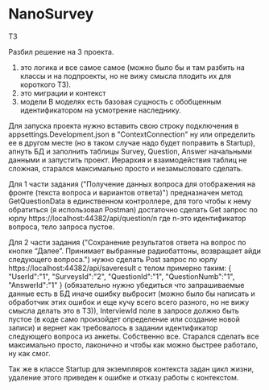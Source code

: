 # NanoSurvey
ТЗ

Разбил решение на 3 проекта.
1. это логика и все самое самое (можно было бы и там разбить на классы и на подпроекты, но не вижу смысла плодить их для короткого ТЗ).
2. это миграции и контекст
3. модели
В моделях есть базовая сущность с обобщенным идентификатором на усмотрение наследнику.

Для запуска проекта нужно вставить свою строку подключения в appsettings.Development.json в "ContextConnection" ну или определить ее в другом месте (но в таком случае надо будет поправить в Startup), апнуть БД и заполнить таблицы Survey, Question, Answer начальными данными и запустить проект.
Иерархия и взаимодействия таблиц не сложная, старался максимально просто и незамысловато сделать.

Для 1 части задания ("Получение данных вопроса для отображения на фронте (текста вопроса и вариантов ответа)") предназначен метод GetQuestionData в единственном контроллере, для того чтобы к нему обратиться (я использовал Postman) достаточно сделать Get запрос по юрлу https://localhost:44382/api/question/n где n-это идентификатор вопроса, тело запроса пустое.

Для 2 части задания ("Сохранение результатов ответа на вопрос по кнопке “Далее”. Принимает выбранные радиобаттоны, возвращает айди следующего вопроса.") нужно сделать Post запрос по юрлу https://localhost:44382/api/saveresult с телом примерно таким: {
    "UserId":"1",
    "SurveysId":"2",
    "QuestionId":"1",
    "QuestionNumb":"1",
    "AnswerId":"1"
} (обязательно нужно убедиться что запрашиваемые данные есть в БД иначе ошибку выбросит (можно было бы написать и обработчик этих ошибок и еще кучу всего всего разного, но не вижу смысла делать это в ТЗ)), InterviewId поле в запросе должно быть пустое (в коде само произойдет определение или создание новой записи) и вернет как требовалось в задании идентификатор следующего вопроса из анкеты.
Собственно все. Старался сделать все максимально просто, лаконично и чтобы как можно быстрее работало, ну как смог.

Так же в классе Startup для экземпляров контекста задан цикл жизни, удаление этого приведен к ошибке и отказу работы с контекстом.
